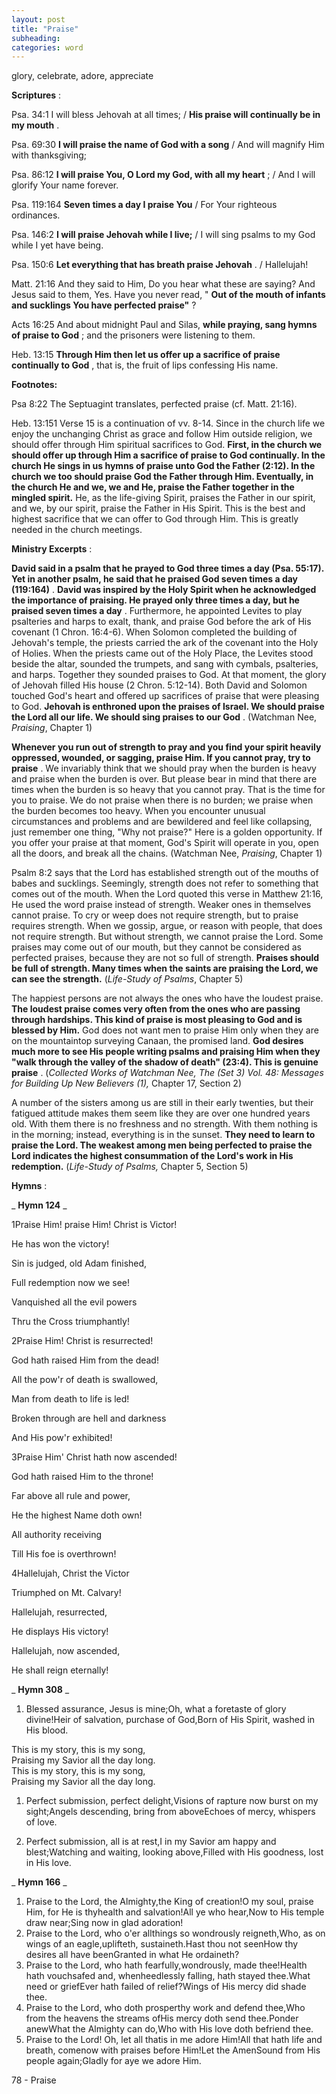 ```yaml
---
layout: post
title: "Praise"
subheading:
categories: word
---
```


glory, celebrate, adore, appreciate

**Scriptures** :

Psa. 34:1 I will bless Jehovah at all times; / **His praise will continually be in my mouth** .

Psa. 69:30 **I will praise the name of God with a song** / And will magnify Him with thanksgiving;

Psa. 86:12 **I will praise You, O Lord my God, with all my heart** ; / And I will glorify Your name forever.

Psa. 119:164 **Seven times a day I praise You** / For Your righteous ordinances.

Psa. 146:2 **I will praise Jehovah while I live;** / I will sing psalms to my God while I yet have being.

Psa. 150:6 **Let everything that has breath praise Jehovah** . / Hallelujah!

Matt. 21:16 And they said to Him, Do you hear what these are saying? And Jesus said to them, Yes. Have you never read, " **Out of the mouth of infants and sucklings You have perfected praise"** ?

Acts 16:25 And about midnight Paul and Silas, **while praying, sang hymns of praise to God** ; and the prisoners were listening to them.

Heb. 13:15 **Through Him then let us offer up a sacrifice of praise continually to God** , that is, the fruit of lips confessing His name.

**Footnotes:**

Psa 8:22 The Septuagint translates, perfected praise (cf. Matt. 21:16).

Heb. 13:151 Verse 15 is a continuation of vv. 8-14. Since in the church life we enjoy the unchanging Christ as grace and follow Him outside religion, we should offer through Him spiritual sacrifices to God. **First, in the church we should offer up through Him a sacrifice of praise to God continually. In the church He sings in us hymns of praise unto God the Father (2:12). In the church we too should praise God the Father through Him. Eventually, in the church He and we, we and He, praise the Father together in the mingled spirit.** He, as the life-giving Spirit, praises the Father in our spirit, and we, by our spirit, praise the Father in His Spirit. This is the best and highest sacrifice that we can offer to God through Him. This is greatly needed in the church meetings.

**Ministry Excerpts** :

**David said in a psalm that he prayed to God three times a day (Psa. 55:17). Yet in another psalm, he said that he praised God seven times a day (119:164)** . **David was inspired by the Holy Spirit when he acknowledged the importance of praising. He prayed only three times a day, but he praised seven times a day** . Furthermore, he appointed Levites to play psalteries and harps to exalt, thank, and praise God before the ark of His covenant (1 Chron. 16:4-6). When Solomon completed the building of Jehovah's temple, the priests carried the ark of the covenant into the Holy of Holies. When the priests came out of the Holy Place, the Levites stood beside the altar, sounded the trumpets, and sang with cymbals, psalteries, and harps. Together they sounded praises to God. At that moment, the glory of Jehovah filled His house (2 Chron. 5:12-14). Both David and Solomon touched God's heart and offered up sacrifices of praise that were pleasing to God. **Jehovah is enthroned upon the praises of Israel. We should praise the Lord all our life. We should sing praises to our God** . (Watchman Nee, _Praising_, Chapter 1)

**Whenever you run out of strength to pray and you find your spirit heavily oppressed, wounded, or sagging, praise Him. If you cannot pray, try to praise** . We invariably think that we should pray when the burden is heavy and praise when the burden is over. But please bear in mind that there are times when the burden is so heavy that you cannot pray. That is the time for you to praise. We do not praise when there is no burden; we praise when the burden becomes too heavy. When you encounter unusual circumstances and problems and are bewildered and feel like collapsing, just remember one thing, "Why not praise?" Here is a golden opportunity. If you offer your praise at that moment, God's Spirit will operate in you, open all the doors, and break all the chains. (Watchman Nee, _Praising_, Chapter 1)

Psalm 8:2 says that the Lord has established strength out of the mouths of babes and sucklings. Seemingly, strength does not refer to something that comes out of the mouth. When the Lord quoted this verse in Matthew 21:16, He used the word praise instead of strength. Weaker ones in themselves cannot praise. To cry or weep does not require strength, but to praise requires strength. When we gossip, argue, or reason with people, that does not require strength. But without strength, we cannot praise the Lord. Some praises may come out of our mouth, but they cannot be considered as perfected praises, because they are not so full of strength. **Praises should be full of strength. Many times when the saints are praising the Lord, we can see the strength.** (_Life-Study of Psalms_, Chapter 5)

The happiest persons are not always the ones who have the loudest praise. **The loudest praise comes very often from the ones who are passing through hardships. This kind of praise is most pleasing to God and is blessed by Him.** God does not want men to praise Him only when they are on the mountaintop surveying Canaan, the promised land. **God desires much more to see His people writing psalms and praising Him when they "walk through the valley of the shadow of death" (23:4). This is genuine praise** . (_Collected Works of Watchman Nee, The (Set 3) Vol. 48: Messages for Building Up New Believers (1),_ Chapter 17, Section 2)

A number of the sisters among us are still in their early twenties, but their fatigued attitude makes them seem like they are over one hundred years old. With them there is no freshness and no strength. With them nothing is in the morning; instead, everything is in the sunset. **They need to learn to praise the Lord. The weakest among men being perfected to praise the Lord indicates the highest consummation of the Lord's work in His redemption.** (_Life-Study of Psalms,_ Chapter 5, Section 5)

**Hymns** :

_ **Hymn 124** _

1Praise Him! praise Him! Christ is Victor!

He has won the victory!

Sin is judged, old Adam finished,

Full redemption now we see!

Vanquished all the evil powers

Thru the Cross triumphantly!

2Praise Him! Christ is resurrected!

God hath raised Him from the dead!

All the pow'r of death is swallowed,

Man from death to life is led!

Broken through are hell and darkness

And His pow'r exhibited!

3Praise Him' Christ hath now ascended!

God hath raised Him to the throne!

Far above all rule and power,

He the highest Name doth own!

All authority receiving

Till His foe is overthrown!

4Hallelujah, Christ the Victor

Triumphed on Mt. Calvary!

Hallelujah, resurrected,

He displays His victory!

Hallelujah, now ascended,

He shall reign eternally!

_ **Hymn 308** _

1. Blessed assurance, Jesus is mine;Oh, what a foretaste of glory divine!Heir of salvation, purchase of God,Born of His Spirit, washed in His blood.

This is my story, this is my song,  
Praising my Savior all the day long.  
This is my story, this is my song,  
Praising my Savior all the day long.

1. Perfect submission, perfect delight,Visions of rapture now burst on my sight;Angels descending, bring from aboveEchoes of mercy, whispers of love.

1. Perfect submission, all is at rest,I in my Savior am happy and blest;Watching and waiting, looking above,Filled with His goodness, lost in His love.

_ **Hymn 166** _

1. Praise to the Lord, the Almighty,the King of creation!O my soul, praise Him, for He is thyhealth and salvation!All ye who hear,Now to His temple draw near;Sing now in glad adoration!
2. Praise to the Lord, who o'er allthings so wondrously reigneth,Who, as on wings of an eagle,uplifteth, sustaineth.Hast thou not seenHow thy desires all have beenGranted in what He ordaineth?
3. Praise to the Lord, who hath fearfully,wondrously, made thee!Health hath vouchsafed and, whenheedlessly falling, hath stayed thee.What need or griefEver hath failed of relief?Wings of His mercy did shade thee.
4. Praise to the Lord, who doth prosperthy work and defend thee,Who from the heavens the streams ofHis mercy doth send thee.Ponder anewWhat the Almighty can do,Who with His love doth befriend thee.
5. Praise to the Lord! Oh, let all thatis in me adore Him!All that hath life and breath, comenow with praises before Him!Let the AmenSound from His people again;Gladly for aye we adore Him.

78 - Praise
